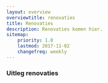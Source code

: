 ```yaml
---
layout: overview
overviewtitle: renovaties
title: Renovaties
description: Renovaties komen hier.
sitemap:
    priority: 1.0
    lastmod: 2017-11-02
    changefreq: weekly
---
```

### Uitleg renovaties
